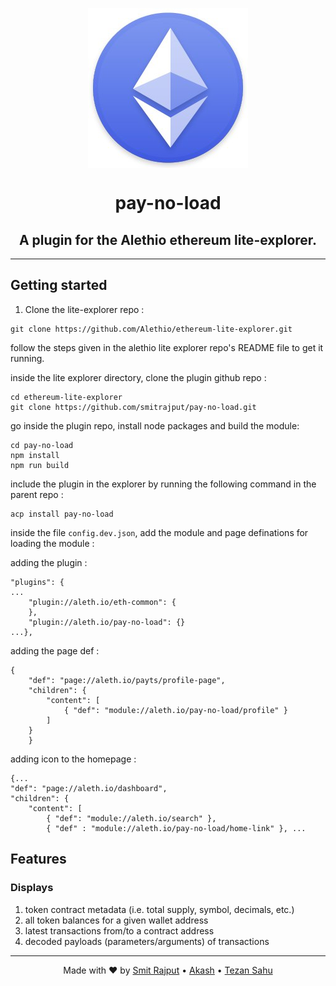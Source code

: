 <p align="center"><img src="./src/logo.jpg" align="center"></p>
<h1 align="center">pay-no-load</h1>
<p><h2 align="center">A plugin for the Alethio ethereum lite-explorer.</h2></p> 

***

## Getting started

1. Clone the lite-explorer repo  :
```git
git clone https://github.com/Alethio/ethereum-lite-explorer.git
```

follow the steps given in the alethio lite explorer repo's README file to get it running.

inside the lite explorer directory, clone the plugin github repo : 
```git
cd ethereum-lite-explorer
git clone https://github.com/smitrajput/pay-no-load.git
```

go inside the plugin repo, install node packages and build the module:
```
cd pay-no-load
npm install 
npm run build 
```

include the plugin in the explorer by running the following command in the parent repo :
```
acp install pay-no-load
```

inside the file  `config.dev.json`, add the module and page definations for loading the module :

adding the plugin : 
```
"plugins": {
...
    "plugin://aleth.io/eth-common": {
    },
    "plugin://aleth.io/pay-no-load": {}
...},
```

adding the page def : 
```
{
    "def": "page://aleth.io/payts/profile-page",
    "children": {
        "content": [
            { "def": "module://aleth.io/pay-no-load/profile" }
        ]
    }
    }
```

adding icon to the homepage :
```
{...
"def": "page://aleth.io/dashboard",
"children": {
    "content": [
        { "def": "module://aleth.io/search" },
        { "def" : "module://aleth.io/pay-no-load/home-link" }, ...
```

## Features

### Displays
1. token contract metadata (i.e. total supply, symbol, decimals, etc.) 
2. all token balances for a given wallet address
3. latest transactions from/to a contract address
4. decoded payloads (parameters/arguments) of transactions

<hr />

<p align="center">Made with ❤️ by <a href="https://www.linkedin.com/in/smit-r-417517139/">Smit Rajput</a> • <a href="https://www.linkedin.com/in/akash981/"> Akash</a> • <a href="https://www.linkedin.com/in/tezan-sahu-a85802163/">Tezan Sahu</a> </a>

